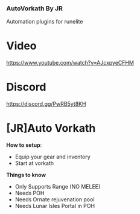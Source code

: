 ### AutoVorkath By JR

Automation plugins for runelite

# Video

https://www.youtube.com/watch?v=AJcxpyeCFHM

# Discord

https://discord.gg/PwRB5yt8KH

# [JR]Auto Vorkath

**How to setup**:

- Equip your gear and inventory
- Start at vorkath

**Things to know**

- Only Supports Range (NO MELEE)
- Needs POH
- Needs Ornate rejuvenation pool
- Needs Lunar Isles Portal in POH